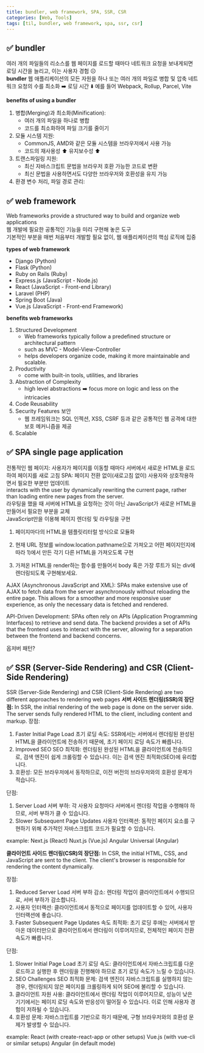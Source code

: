 ```yaml
---
title: bundler, web framework, SPA, SSR, CSR
categories: [Web, Tools]
tags: [til, bundler, web framework, spa, ssr, csr]
---
```


## ✅ bundler

여러 개의 파일들의 리소스를 웹 페이지를 로드할 때마다 네트워크 요청을 보내게되면 로딩 시간을 늘리고, 이는 사용자 경험 ☹️ <br>
**bundler**
웹 애플리케이션의 모든 자원을 하나 또는 여러 개의 파일로 병합 및 압축
네트워크 요청의 수를 최소화 ➡️ 로딩 시간 ⬇️
예를 들어 Webpack, Rollup, Parcel, Vite

**benefits of using a bundler**

1. 병합(Merging)과 최소화(Minification):
   - 여러 개의 파일을 하나로 병합
   - 코드를 최소화하여 파일 크기를 줄이기
2. 모듈 시스템 지원:
   - CommonJS, AMD와 같은 모듈 시스템을 브라우저에서 사용 가능
   - 코드의 재사용성 ⬆️ 유지보수성 ⬆️
3. 트랜스파일링 지원:
   - 최신 자바스크립트 문법을 브라우저 호환 가능한 코드로 변환
   - 최신 문법을 사용하면서도 다양한 브라우저와 호환성을 유지 가능
4. 환경 변수 처리, 파일 경로 관리:

## ✅ web framework

Web frameworks provide a structured way to build and organize web applications  
웹 개발에 필요한 공통적인 기능을 미리 구현해 놓은 도구  
기본적인 부분을 매번 처음부터 개발할 필요 없이, 웹 애플리케이션의 핵심 로직에 집중

**types of web framework**

- Django (Python)
- Flask (Python)
- Ruby on Rails (Ruby)
- Express.js (JavaScript - Node.js)
- React (JavaScript - Front-end Library)
- Laravel (PHP)
- Spring Boot (Java)
- Vue.js (JavaScript - Front-end Framework)

**benefits web frameworks**

1. Structured Development
   - Web frameworks typically follow a predefined structure or architectural pattern
   - such as MVC - Model-View-Controller
   - helps developers organize code, making it more maintainable and scalable.
2. Productivity
   - come with built-in tools, utilities, and libraries
3. Abstraction of Complexity
   - high level abstractions ➡️ focus more on logic and less on the intricacies
4. Code Reusability
5. Security Features 보안
   - 웹 프레임워크는 SQL 인젝션, XSS, CSRF 등과 같은 공통적인 웹 공격에 대한 보호 메커니즘을 제공
6. Scalable

## ✅ SPA single page application

전통적인 웹 페이지: 사용자가 페이지를 이동할 때마다 서버에서 새로운 HTML을 로드하여 페이지를 새로 고침
SPA: 페이지 전환 없이(새로고침 없이) 사용자와 상호작용하면서 필요한 부분만 업데이트  
 interacts with the user by dynamically rewriting the current page, rather than loading entire new pages from the server.  
라우팅을 했을 때 서버에 HTML을 요청하는 것이 아닌 JavaScript가 새로운 HTML을 만들어서 필요한 부분을 교체  
JavaScript만을 이용해 페이지 렌더링 및 라우팅을 구현

1. 페이지마다의 HTML을 템플릿리터럴 방식으로 모듈화

2. 현재 URL 정보를 window.location.pathname으로 가져오고 어떤 페이지인지에 따라 1)에서 만든 각기 다른 HTML을 가져오도록 구현

3. 가져온 HTML을 render하는 함수를 만들어서 body 혹은 가장 루트가 되는 div에 렌더링되도록 구현해보세요.

AJAX (Asynchronous JavaScript and XML): SPAs make extensive use of AJAX to fetch data from the server asynchronously without reloading the entire page. This allows for a smoother and more responsive user experience, as only the necessary data is fetched and rendered.

API-Driven Development: SPAs often rely on APIs (Application Programming Interfaces) to retrieve and send data. The backend provides a set of APIs that the frontend uses to interact with the server, allowing for a separation between the frontend and backend concerns.

옵저버 패턴?

## ✅ SSR (Server-Side Rendering) and CSR (Client-Side Rendering)

SSR (Server-Side Rendering) and CSR (Client-Side Rendering) are two different approaches to rendering web pages
**서버 사이드 렌더링(SSR)의 장단점:**
In SSR, the initial rendering of the web page is done on the server side.  
The server sends fully rendered HTML to the client, including content and markup.
장점:

1. Faster Initial Page Load 초기 로딩 속도: SSR에서는 서버에서 렌더링된 완성된 HTML을 클라이언트에 전송하기 때문에, 초기 페이지 로딩 속도가 빠릅니다.
2. Improved SEO SEO 최적화: 렌더링된 완성된 HTML을 클라이언트에 전송하므로, 검색 엔진이 쉽게 크롤링할 수 있습니다. 이는 검색 엔진 최적화(SEO)에 유리합니다.
3. 호환성: 모든 브라우저에서 동작하므로, 이전 버전의 브라우저와의 호환성 문제가 적습니다.

단점:

1. Server Load 서버 부하: 각 사용자 요청마다 서버에서 렌더링 작업을 수행해야 하므로, 서버 부하가 클 수 있습니다.
2. Slower Subsequent Page Updates 사용자 인터랙션: 동적인 페이지 요소를 구현하기 위해 추가적인 자바스크립트 코드가 필요할 수 있습니다.

example:
Next.js (React)
Nuxt.js (Vue.js)
Angular Universal (Angular)

**클라이언트 사이드 렌더링(CSR)의 장단점:**
In CSR, the initial HTML, CSS, and JavaScript are sent to the client.
The client's browser is responsible for rendering the content dynamically.

장점:

1. Reduced Server Load 서버 부하 감소: 렌더링 작업이 클라이언트에서 수행되므로, 서버 부하가 감소합니다.
2. 사용자 인터랙션: 클라이언트에서 동적으로 페이지를 업데이트할 수 있어, 사용자 인터랙션에 좋습니다.
3. Faster Subsequent Page Updates 속도 최적화: 초기 로딩 후에는 서버에서 받아온 데이터만으로 클라이언트에서 렌더링이 이루어지므로, 전체적인 페이지 전환 속도가 빠릅니다.

단점:

1. Slower Initial Page Load 초기 로딩 속도: 클라이언트에서 자바스크립트를 다운로드하고 실행한 후 렌더링을 진행해야 하므로 초기 로딩 속도가 느릴 수 있습니다.
2. SEO Challenges SEO 최적화 문제: 검색 엔진이 자바스크립트를 실행하지 않는 경우, 렌더링되지 않은 페이지를 크롤링하게 되어 SEO에 불리할 수 있습니다.
3. 클라이언트 자원 사용: 클라이언트에서 렌더링 작업이 이루어지므로, 성능이 낮은 기기에서는 페이지 로딩 속도와 반응성이 떨어질 수 있습니다. 이로 인해 사용자 경험이 저하될 수 있습니다.
4. 호환성 문제: 자바스크립트를 기반으로 하기 때문에, 구형 브라우저와의 호환성 문제가 발생할 수 있습니다.

example:
React (with create-react-app or other setups)
Vue.js (with vue-cli or similar setups)
Angular (in default mode)
